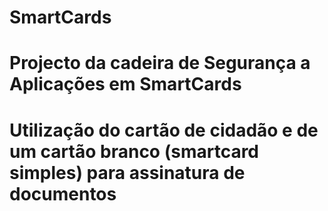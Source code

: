 # SmartCards

# Projecto da cadeira de Segurança a Aplicações em SmartCards 
# Utilização do cartão de cidadão e de um cartão branco (smartcard simples) para assinatura de documentos
